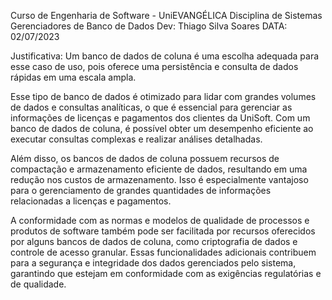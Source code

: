 Curso de Engenharia de Software - UniEVANGÉLICA
Disciplina de Sistemas Gerenciadores de Banco de Dados
Dev: Thiago Silva Soares
DATA: 02/07/2023

Justificativa: Um banco de dados de coluna é uma escolha adequada para esse caso de uso, pois oferece uma persistência e consulta de dados rápidas em uma escala ampla.

Esse tipo de banco de dados é otimizado para lidar com grandes volumes de dados e consultas analíticas, o que é essencial para gerenciar as informações de licenças e pagamentos dos clientes da UniSoft. Com um banco de dados de coluna, é possível obter um desempenho eficiente ao executar consultas complexas e realizar análises detalhadas.

Além disso, os bancos de dados de coluna possuem recursos de compactação e armazenamento eficiente de dados, resultando em uma redução nos custos de armazenamento. Isso é especialmente vantajoso para o gerenciamento de grandes quantidades de informações relacionadas a licenças e pagamentos.

A conformidade com as normas e modelos de qualidade de processos e produtos de software também pode ser facilitada por recursos oferecidos por alguns bancos de dados de coluna, como criptografia de dados e controle de acesso granular. Essas funcionalidades adicionais contribuem para a segurança e integridade dos dados gerenciados pelo sistema, garantindo que estejam em conformidade com as exigências regulatórias e de qualidade.